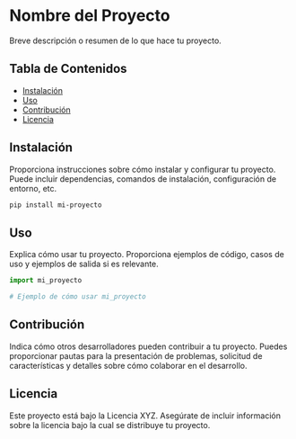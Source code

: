 
# Nombre del Proyecto

Breve descripción o resumen de lo que hace tu proyecto.

## Tabla de Contenidos

- [Instalación](#instalación)
- [Uso](#uso)
- [Contribución](#contribución)
- [Licencia](#licencia)

## Instalación

Proporciona instrucciones sobre cómo instalar y configurar tu proyecto. Puede incluir dependencias, comandos de instalación, configuración de entorno, etc.

```bash
pip install mi-proyecto
```

## Uso

Explica cómo usar tu proyecto. Proporciona ejemplos de código, casos de uso y ejemplos de salida si es relevante.

```python
import mi_proyecto

# Ejemplo de cómo usar mi_proyecto
```

## Contribución

Indica cómo otros desarrolladores pueden contribuir a tu proyecto. Puedes proporcionar pautas para la presentación de problemas, solicitud de características y detalles sobre cómo colaborar en el desarrollo.

## Licencia

Este proyecto está bajo la Licencia XYZ. Asegúrate de incluir información sobre la licencia bajo la cual se distribuye tu proyecto.
